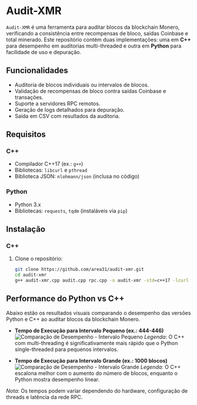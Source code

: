 # Audit-XMR

`Audit-XMR` é uma ferramenta para auditar blocos da blockchain Monero, verificando a consistência entre recompensas de bloco, saídas Coinbase e total minerado. Este repositório contém duas implementações: uma em **C++** para desempenho em auditorias multi-threaded e outra em **Python** para facilidade de uso e depuração.

## Funcionalidades
- Auditoria de blocos individuais ou intervalos de blocos.
- Validação de recompensas de bloco contra saídas Coinbase e transações.
- Suporte a servidores RPC remotos.
- Geração de logs detalhados para depuração.
- Saída em CSV com resultados da auditoria.

## Requisitos

### C++
- Compilador C++17 (ex.: `g++`)
- Bibliotecas: `libcurl` e `pthread`
- Biblioteca JSON: `nlohmann/json` (inclusa no código)

### Python
- Python 3.x
- Bibliotecas: `requests`, `tqdm` (instaláveis via `pip`)

## Instalação

### C++
1. Clone o repositório:
   ```bash
   git clone https://github.com/area31/audit-xmr.git
   cd audit-xmr
   g++ audit-xmr.cpp audit.cpp rpc.cpp -o audit-xmr -std=c++17 -lcurl -lpthread


## Performance do Python vs C++
Abaixo estão os resultados visuais comparando o desempenho das versões Python e C++ ao auditar blocos da blockchain Monero.

- **Tempo de Execução para Intervalo Pequeno (ex.: 444-446)**
  ![Comparação de Desempenho - Intervalo Pequeno](screenshots/compare1.png)
  *Legenda*: O C++ com multi-threading é significativamente mais rápido que o Python single-threaded para pequenos intervalos.

- **Tempo de Execução para Intervalo Grande (ex.: 1000 blocos)**
  ![Comparação de Desempenho - Intervalo Grande](screenshots/compare2.png)
  *Legenda*: O C++ escalona melhor com o aumento do número de blocos, enquanto o Python mostra desempenho linear.

*Nota*: Os tempos podem variar dependendo do hardware, configuração de threads e latência da rede RPC.
